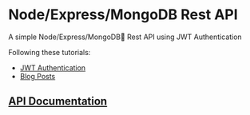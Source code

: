 # Node/Express/MongoDB Rest API

A simple Node/Express/MongoDB🍃 Rest API using JWT Authentication

Following these tutorials:
- [JWT Authentication](https://www.youtube.com/watch?v=2jqok-WgelI)
- [Blog Posts](https://www.youtube.com/watch?v=vjf774RKrLc)

## [API Documentation](http://clever-neumann-583.herokuapp.com)
